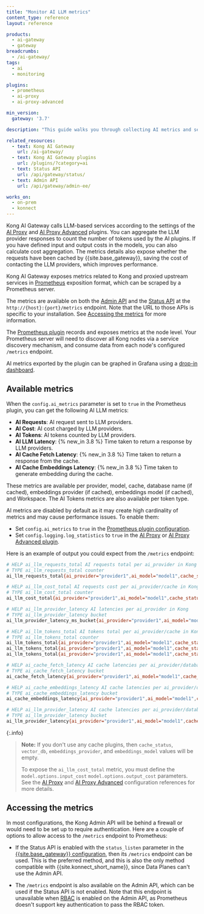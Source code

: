 ```yaml
---
title: "Monitor AI LLM metrics"
content_type: reference
layout: reference

products:
  - ai-gateway
  - gateway
breadcrumbs:
  - /ai-gateway/
tags:
  - ai
  - monitoring

plugins:
  - prometheus
  - ai-proxy
  - ai-proxy-advanced

min_version:
  gateway: '3.7'

description: "This guide walks you through collecting AI metrics and sending them to Prometheus."

related_resources:
  - text: Kong AI Gateway
    url: /ai-gateway/
  - text: Kong AI Gateway plugins
    url: /plugins/?category=ai
  - text: Status API
    url: /api/gateway/status/
  - text: Admin API
    url: /api/gateway/admin-ee/

works_on:
  - on-prem
  - konnect
---
```


Kong AI Gateway calls LLM-based services according to the settings of the [AI Proxy](/plugins/ai-proxy/) and [AI Proxy Advanced](/plugins/ai-proxy-advanced/) plugins.
You can aggregate the LLM provider responses to count the number of tokens used by the AI plugins.
If you have defined input and output costs in the models, you can also calculate cost aggregation.
The metrics details also expose whether the requests have been cached by {{site.base_gateway}}, saving the cost of contacting the LLM providers, which improves performance.

Kong AI Gateway exposes metrics related to Kong and proxied upstream services in
[Prometheus](https://prometheus.io/docs/introduction/overview/)
exposition format, which can be scraped by a Prometheus server.

The metrics are available on both the [Admin API](/api/gateway/admin-ee/) and the
[Status API](/api/gateway/status/)  at the `http://{host}:{port}/metrics` endpoint.
Note that the URL to those APIs is specific to your
installation. See [Accessing the metrics](#accessing-the-metrics) for more information.

The [Prometheus plugin](/plugins/prometheus/) records and exposes metrics at the node level. Your Prometheus
server will need to discover all Kong nodes via a service discovery mechanism,
and consume data from each node's configured `/metrics` endpoint.

AI metrics exported by the plugin can be graphed in Grafana using a [drop-in
dashboard](https://grafana.com/grafana/dashboards/21162-kong-cx-ai/).

## Available metrics

When the `config.ai_metrics` parameter is set to `true` in the Prometheus plugin, you can get the following AI LLM metrics:

- **AI Requests**: AI request sent to LLM providers.
- **AI Cost**: AI cost charged by LLM providers.
- **AI Tokens**: AI tokens counted by LLM providers.
- **AI LLM Latency**: {% new_in 3.8 %} Time taken to return a response by LLM providers.
- **AI Cache Fetch Latency**: {% new_in 3.8 %} Time taken to return a response from the cache.
- **AI Cache Embeddings Latency**: {% new_in 3.8 %} Time taken to generate embedding during the cache.

These metrics are available per provider, model, cache, database name (if cached), embeddings provider (if cached), embeddings model (if cached), and Workspace. The AI Tokens metrics are also available per token type.


AI metrics are disabled by default as it may create high cardinality of metrics and may
cause performance issues. To enable them:

* Set `config.ai_metrics` to `true` in the [Prometheus plugin configuration](/plugins/prometheus/reference/).
* Set `config.logging.log_statistics` to `true` in the [AI Proxy](/plugins/ai-proxy/reference/) or [AI Proxy Advanced plugin](/plugins/ai-proxy-advanced/reference/).

Here is an example of output you could expect from the `/metrics` endpoint:

```sh
# HELP ai_llm_requests_total AI requests total per ai_provider in Kong
# TYPE ai_llm_requests_total counter
ai_llm_requests_total{ai_provider="provider1",ai_model="model1",cache_status="hit",vector_db="redis",embeddings_provider="openai",embeddings_model="text-embedding-3-large",Workspace="workspace1"} 100

# HELP ai_llm_cost_total AI requests cost per ai_provider/cache in Kong
# TYPE ai_llm_cost_total counter
ai_llm_cost_total{ai_provider="provider1",ai_model="model1",cache_status="hit",vector_db="redis",embeddings_provider="openai",embeddings_model="text-embedding-3-large",Workspace="workspace1"} 50

# HELP ai_llm_provider_latency AI latencies per ai_provider in Kong
# TYPE ai_llm_provider_latency bucket
ai_llm_provider_latency_ms_bucket{ai_provider="provider1",ai_model="model1",cache_status="",vector_db="",embeddings_provider="",embeddings_model="",Workspace="workspace1",le="+Inf"} 2

# HELP ai_llm_tokens_total AI tokens total per ai_provider/cache in Kong
# TYPE ai_llm_tokens_total counter
ai_llm_tokens_total{ai_provider="provider1",ai_model="model1",cache_status="",vector_db="",embeddings_provider="",embeddings_model="",token_type="prompt_tokens",Workspace="workspace1"} 1000
ai_llm_tokens_total{ai_provider="provider1",ai_model="model1",cache_status="",vector_db="",embeddings_provider="",embeddings_model="",token_type="completion_tokens",Workspace="workspace1"} 2000
ai_llm_tokens_total{ai_provider="provider1",ai_model="model1",cache_status="hit",vector_db="redis",embeddings_provider="openai",embeddings_model="text-embedding-3-large",token_type="total_tokens",Workspace="workspace1"} 3000

# HELP ai_cache_fetch_latency AI cache latencies per ai_provider/database in Kong
# TYPE ai_cache_fetch_latency bucket
ai_cache_fetch_latency{ai_provider="provider1",ai_model="model1",cache_status="hit",vector_db="redis",embeddings_provider="openai",embeddings_model="text-embedding-3-large",Workspace="workspace1",le="+Inf"} 2

# HELP ai_cache_embeddings_latency AI cache latencies per ai_provider/database in Kong
# TYPE ai_cache_embeddings_latency bucket
ai_cache_embeddings_latency{ai_provider="provider1",ai_model="model1",cache_status="hit",vector_db="redis",embeddings_provider="openai",embeddings_model="text-embedding-3-large",Workspace="workspace1",le="+Inf"} 2

# HELP ai_llm_provider_latency AI cache latencies per ai_provider/database in Kong
# TYPE ai_llm_provider_latency bucket
ai_llm_provider_latency{ai_provider="provider1",ai_model="model1",cache_status="hit",vector_db="redis",embeddings_provider="openai",embeddings_model="text-embedding-3-large",Workspace="workspace1",le="+Inf"} 2
```

{:.info}
> **Note:** If you don't use any cache plugins, then `cache_status`, `vector_db`,
`embeddings_provider`, and `embeddings_model` values will be empty.
>
> To expose the `ai_llm_cost_total` metric, you must define the `model.options.input_cost` `model.options.output_cost` parameters. See the [AI Proxy](/plugins/ai-proxy/reference/#schema--config-model-options-input-cost) and [AI Proxy Advanced](/plugins/ai-proxy-advanced/reference/#schema--config-targets-model-options-input-cost) configuration references for more details.

## Accessing the metrics

In most configurations, the Kong Admin API will be behind a firewall or would
need to be set up to require authentication. Here are a couple of options to
allow access to the `/metrics` endpoint to Prometheus:


* If the Status API is enabled with the `status_listen` parameter in the [{{site.base_gateway}} configuration](/gateway/configuration/#status-listen), then its `/metrics` endpoint can be used. This is the preferred method, and this is also the only method compatible with {{site.konnect_short_name}}, since Data Planes can't use the Admin API.

* The `/metrics` endpoint is also available on the Admin API, which can be used
if the Status API is not enabled. Note that this endpoint is unavailable
when [RBAC](/api/gateway/admin-ee/#/operations/get-rbac-users) is enabled on the
Admin API, as Prometheus doesn't support key authentication to pass the RBAC token.


